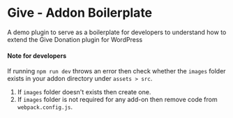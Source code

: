 # Give - Addon Boilerplate
A demo plugin to serve as a boilerplate for developers to understand how to extend the Give Donation plugin for WordPress

#### Note for developers
If running `npm run dev` throws an error then check whether the `images` folder exists in your addon directory under `assets > src`. 
1. If `images` folder doesn't exists then create one. 
2. If `images` folder is not required for any add-on then remove code from `webpack.config.js`.
